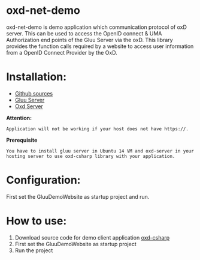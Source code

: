 # oxd-net-demo

oxd-net-demo is demo application which communication protocol of oxD server. This can be used to access the OpenID connect & UMA Authorization end points of the Gluu Server via the oxD. This library provides the function calls required by a website to access user information from a OpenID Connect Provider by the OxD.

# Installation:

* [Github sources](https://github.com/GluuFederation/oxd-csharp)
* [Gluu Server](https://www.gluu.org/docs/deployment/ubuntu/)
* [Oxd Server](https://oxd.gluu.org/docs/install/)

**Attention:**
```
Application will not be working if your host does not have https://.
```

**Prerequisite**
```
You have to install gluu server in Ubuntu 14 VM and oxd-server in your hosting server to use oxd-csharp library with your application.
```

# Configuration:

First set the GluuDemoWebsite as startup project and run.

# How to use:

1. Download source code for demo client application [oxd-csharp](https://github.com/GluuFederation/oxd-csharp)
2. First set the GluuDemoWebsite as startup project
3. Run the project
